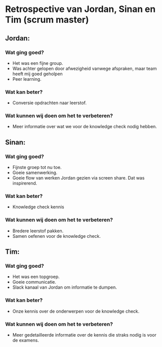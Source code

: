 # Retrospective van Jordan, Sinan en Tim (scrum master)

## Jordan:

### Wat ging goed?

- Het was een fijne group.
- Was achter gelopen door afwezigheid vanwege afspraken, maar team heeft mij goed geholpen
- Peer learning.

### Wat kan beter?

- Conversie opdrachten naar leerstof.

### Wat kunnen wij doen om het te verbeteren?

- Meer informatie over wat we voor de knowledge check nodig hebben.

## Sinan:

### Wat ging goed?

- Fijnste groep tot nu toe.
- Goeie samenwerking.
- Goeie flow van werken Jordan gezien via screen share. Dat was inspirerend.

### Wat kan beter?

- Knowledge check kennis

### Wat kunnen wij doen om het te verbeteren?

- Bredere leerstof pakken.
- Samen oefenen voor de knowledge check.

## Tim:

### Wat ging goed?

- Het was een topgroep.
- Goeie communicatie.
- Slack kanaal van Jordan om informatie te dumpen.

### Wat kan beter?

- Onze kennis over de onderwerpen voor de knowledge check.

### Wat kunnen wij doen om het te verbeteren?

- Meer gedetailleerde informatie over de kennis die straks nodig is voor de examens.